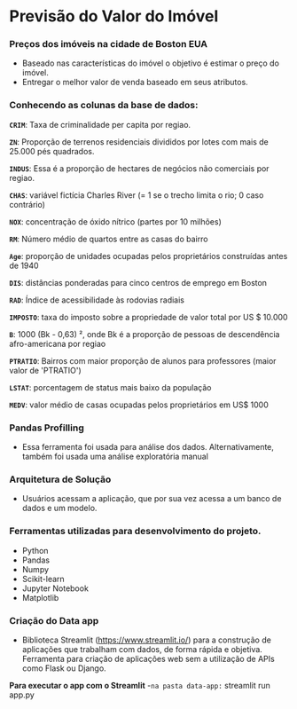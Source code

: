 # Previsão do Valor do Imóvel

### Preços dos imóveis na cidade de Boston EUA
- Baseado nas características do imóvel o objetivo é estimar o preço do imóvel. 
- Entregar o melhor valor de venda baseado em seus atributos. 

### Conhecendo as colunas da base de dados:

**`CRIM`**: Taxa de criminalidade per capita por regiao.

**`ZN`**: Proporção de terrenos residenciais divididos por lotes com mais de 25.000 pés quadrados.

**`INDUS`**: Essa é a proporção de hectares de negócios não comerciais por regiao.

**`CHAS`**: variável fictícia Charles River (= 1 se o trecho limita o rio; 0 caso contrário)

**`NOX`**: concentração de óxido nítrico (partes por 10 milhões)

**`RM`**: Número médio de quartos entre as casas do bairro

**`Age`**: proporção de unidades ocupadas pelos proprietários construídas antes de 1940

**`DIS`**: distâncias ponderadas para cinco centros de emprego em Boston

**`RAD`**: Índice de acessibilidade às rodovias radiais

**`IMPOSTO`**: taxa do imposto sobre a propriedade de valor total por US $ 10.000

**`B`**: 1000 (Bk - 0,63) ², onde Bk é a proporção de pessoas de descendência afro-americana por regiao

**`PTRATIO`**: Bairros com maior proporção de alunos para professores (maior valor de 'PTRATIO')

**`LSTAT`**: porcentagem de status mais baixo da população

**`MEDV`**: valor médio de casas ocupadas pelos proprietários em US$ 1000

### Pandas Profilling 
- Essa ferramenta foi usada para análise dos dados. Alternativamente, também foi usada uma análise exploratória manual

### Arquitetura de Solução
- Usuários acessam a aplicação, que por sua vez acessa a um banco de dados e um modelo. 

### Ferramentas utilizadas para desenvolvimento do projeto.
- Python
- Pandas
- Numpy
- Scikit-learn
- Jupyter Notebook
- Matplotlib

### Criação do Data app

- Biblioteca Streamlit (https://www.streamlit.io/) para a construção de aplicações que trabalham com dados, de forma rápida e objetiva. Ferramenta para criação de aplicações web sem a utilização de APIs como Flask ou Django. 

**Para executar o app com o Streamlit**
-`na pasta data-app:` streamlit run app.py
